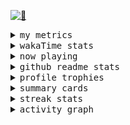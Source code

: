 [![🐙](https://hits.seeyoufarm.com/api/count/incr/badge.svg?url=https%3A%2F%2Fgithub.com%2Fktnkk%2Fhit-counter&count_bg=%23070707&title_bg=%23070707&icon=&icon_color=%23E7E7E7&title=visitors&edge_flat=true)](https://hits.seeyoufarm.com)

<details>
  <summary> <samp>my metrics</samp></summary>
  
  <br>
  
 ![🐳](https://github.com/kkhys/kkhys/blob/main/github-metrics.svg)
  
  ***
</details>

<details>
  <summary> <samp>wakaTime stats</samp></summary>
  
  <br>
  
<!--START_SECTION:waka-->
**🐱 My GitHub Data** 

> 📦 5.1 MB Used in GitHub's Storage 
 > 
> 💼 Opted to Hire
 > 
> 📜 9 Public Repositories 
 > 
> 🔑 23 Private Repositories 
 > 
**I'm an Early 🐤** 

```text
🌞 Morning                6595 commits        ████████░░░░░░░░░░░░░░░░░   30.41 % 
🌆 Daytime                5203 commits        ██████░░░░░░░░░░░░░░░░░░░   23.99 % 
🌃 Evening                8086 commits        █████████░░░░░░░░░░░░░░░░   37.28 % 
🌙 Night                  1804 commits        ██░░░░░░░░░░░░░░░░░░░░░░░   08.32 % 
```
📅 **I'm Most Productive on Sunday** 

```text
Monday                   3078 commits        ████░░░░░░░░░░░░░░░░░░░░░   14.19 % 
Tuesday                  3250 commits        ████░░░░░░░░░░░░░░░░░░░░░   14.99 % 
Wednesday                3024 commits        ███░░░░░░░░░░░░░░░░░░░░░░   13.94 % 
Thursday                 2890 commits        ███░░░░░░░░░░░░░░░░░░░░░░   13.33 % 
Friday                   3042 commits        ████░░░░░░░░░░░░░░░░░░░░░   14.03 % 
Saturday                 2962 commits        ███░░░░░░░░░░░░░░░░░░░░░░   13.66 % 
Sunday                   3442 commits        ████░░░░░░░░░░░░░░░░░░░░░   15.87 % 
```


📊 **This Week I Spent My Time On** 

```text
🕑︎ Time Zone: Asia/Tokyo

💬 Programming Languages: 
Other                    53 hrs 52 mins      █████████████████░░░░░░░░   68.33 % 
Java                     11 hrs 56 mins      ████░░░░░░░░░░░░░░░░░░░░░   15.14 % 
MDX                      6 hrs 54 mins       ██░░░░░░░░░░░░░░░░░░░░░░░   08.75 % 
TypeScript               3 hrs 4 mins        █░░░░░░░░░░░░░░░░░░░░░░░░   03.89 % 
HTML                     1 hr 10 mins        ░░░░░░░░░░░░░░░░░░░░░░░░░   01.49 % 

🔥 Editors: 
Chrome                   53 hrs 52 mins      █████████████████░░░░░░░░   68.33 % 
Intellijidea             14 hrs 55 mins      █████░░░░░░░░░░░░░░░░░░░░   18.94 % 
WebStorm                 9 hrs 46 mins       ███░░░░░░░░░░░░░░░░░░░░░░   12.40 % 
DataGrip                 15 mins             ░░░░░░░░░░░░░░░░░░░░░░░░░   00.33 % 

💻 Operating System: 
Mac                      78 hrs 50 mins      █████████████████████████   100.00 % 
```


 Last Updated on 2024/06/15 18:38:28 UTC
<!--END_SECTION:waka-->
  
  ***
</details>


<details>
  <summary> <samp>now playing</samp></summary>
  
  <br>
 
 [![🐟](https://spotify-github-profile.vercel.app/api/view?uid=31ryofms4dnv7mrohhepo4c4zgqu&cover_image=true&theme=default&show_offline=false&background_color=121212&bar_color=53b14f&bar_color_cover=false)](https://open.spotify.com/user/31ryofms4dnv7mrohhepo4c4zgqu)
  
  ***
</details>

<details>
  <summary> <samp>github readme stats</samp></summary>
  
  <br>
  
 <p align="left"> 
  <img alt="🐠" src="https://github-readme-stats.vercel.app/api?username=kkhys&count_private=true&show_icons=true&theme=dark&include_all_commits=true" />
  <img alt="🐟" src="https://github-readme-stats.vercel.app/api/top-langs/?username=kkhys&layout=compact&theme=dark&langs_count=10&hide=HTML,CSS,SCSS" />
</p>
  
  ***
</details>

<details>
  <summary> <samp>profile trophies</samp></summary>
  
  <br>
  
  [![🐬](https://github-profile-trophy.vercel.app/?username=kkhys&rank=SECRET,SSS,SS,S,AAA,AA,A&theme=darkhub&row=1&margin-w=10&no-bg=true)](https://github.com/ryo-ma/github-profile-trophy)
  
  ***
</details>

<details>
  <summary> <samp>summary cards</samp></summary>
  
  <br>
  
  ![🐋](https://github-profile-summary-cards.vercel.app/api/cards/profile-details?username=kkhys&theme=github_dark)
  ![🦑](https://github-profile-summary-cards.vercel.app/api/cards/repos-per-language?username=kkhys&theme=github_dark)
  ![🦭](https://github-profile-summary-cards.vercel.app/api/cards/most-commit-language?username=kkhys&theme=github_dark)
  ![🦀](https://github-profile-summary-cards.vercel.app/api/cards/stats?username=kkhys&theme=github_dark)
  ![🦈](https://github-profile-summary-cards.vercel.app/api/cards/productive-time?username=kkhys&theme=github_dark)
  
  ***
</details>

<details>
  <summary> <samp>streak stats</samp></summary>
  
  <br>
  
  [![🐠](http://github-readme-streak-stats.herokuapp.com?user=kkhys&theme=dark)](https://git.io/streak-stats)
  
  ***
</details>

<details>
  <summary> <samp>activity graph</samp></summary>
  
  <br>
  
  [![🐡](https://github-readme-activity-graph.vercel.app/graph?username=kkhys&theme=xcode)](https://github.com/ashutosh00710/github-readme-activity-graph)
  
  ***
</details>

